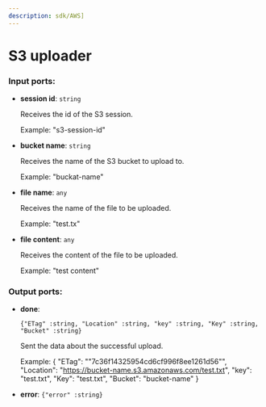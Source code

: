 ```yaml
---
description: sdk/AWS]
---
```


# S3 uploader

### Input ports:

* __session id__: `string`

    Receives the id of the S3 session.
    
    Example: 
    "s3-session-id"


* __bucket name__: `string`

    Receives the name of the S3 bucket to upload to.
    
    Example: 
    "buckat-name"


* __file name__: `any`

    Receives the name of the file  to be uploaded.
    
    Example: 
    "test.tx"


* __file content__: `any`

    Receives the content of the file  to be uploaded.
    
    Example: 
    "test content"

### Output ports:

* __done__: 
    ```
    {"ETag" :string, "Location" :string, "key" :string, "Key" :string, "Bucket" :string}
    ```

    Sent the data about the successful upload.
    
    Example:
    {
      "ETag": "\"7c36f14325954cd6cf996f8ee1261d56\"",
      "Location": "https://bucket-name.s3.amazonaws.com/test.txt",
      "key": "test.txt",
      "Key": "test.txt",
      "Bucket": "bucket-name"
    } 


* __error__: `{"error" :string}`

